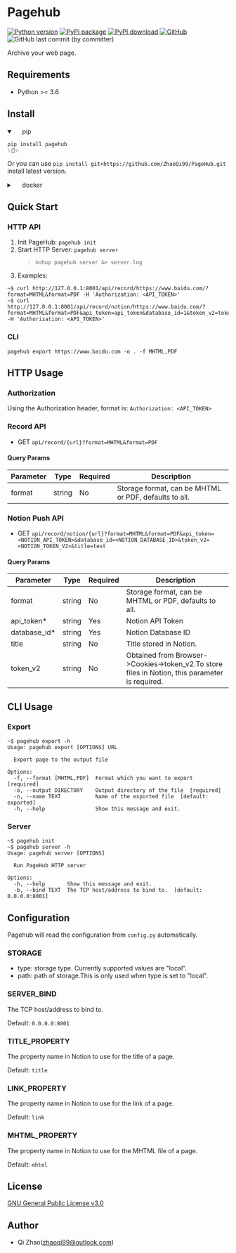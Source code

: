 # Pagehub 
[![Python version](https://img.shields.io/pypi/pyversions/pagehub.svg?logo=python)](https://pypi.python.org/pypi/pagehub)
[![PyPI package](https://img.shields.io/pypi/v/pagehub.svg)](https://pypi.python.org/pypi/pagehub)
[![PyPI download](https://img.shields.io/pypi/dm/pagehub.svg)](https://pypi.python.org/pypi/pagehub)
[![GitHub](https://img.shields.io/github/license/ZhaoQi99/pagehub)](https://github.com/ZhaoQi99/pagehub/blob/main/LICENSE)
![GitHub last commit (by committer)](https://img.shields.io/github/last-commit/ZhaoQi99/pagehub)

Archive your web page.

## Requirements
* Python >= 3.6

## Install
<details open>
<summary><img height="15" src="https://www.python.org/favicon.ico"></img> pip</summary>

```shell
pip install pagehub
✨🍰✨
```
Or you can use `pip install git+https://github.com/ZhaoQi99/PageHub.git
` install latest version.
</details>

<details>
<summary><img height="15" src="https://cdn.simpleicons.org/docker/338FED?viewbox=auto" /> docker</summary>
Todo
</details>

## Quick Start
### HTTP API
1. Init PageHub: `pagehub init`
2. Start HTTP Server: `pagehub server`
    > `nohup pagehub server &> server.log`
3. Examples:
```shell
~$ curl http://127.0.0.1:8001/api/record/https://www.baidu.com/?format=MHTML&format=PDF -H 'Authorization: <API_TOKEN>'
~$ curl http://127.0.0.1:8001/api/record/notion/https://www.baidu.com/?format=MHTML&format=PDF&api_token=api_token&database_id=1&token_v2=token_v2&title=test -H 'Authorization: <API_TOKEN>'
```

### CLI 
```shell
pagehub export https://www.baidu.com -o . -f MHTML,PDF
```

## HTTP Usage
### Authorization
Using the Authorization header, format is: `Authorization: <API_TOKEN>`

### Record API
* GET `api/record/{url}?format=MHTML&format=PDF`
#### Query Params

| Parameter | Type   | Required | Description                                           |
| --------- | ------ | -------- | ----------------------------------------------------- |
| format    | string | No       | Storage format, can be MHTML or PDF, defaults to all. |

### Notion Push API
* GET `api/record/notion/{url}?format=MHTML&format=PDF&api_token=<NOTION_API_TOKEN>&database_id=<NOTION_DATABASE_ID>&token_v2=<NOTION_TOKEN_V2>&title=test`

#### Query Params

| Parameter    | Type   | Required | Description                                                                                    |
| ------------ | ------ | -------- | ---------------------------------------------------------------------------------------------- |
| format       | string | No       | Storage format, can be MHTML or PDF, defaults to all.                                          |
| api_token*   | string | Yes      | Notion API Token                                                                               |
| database_id* | string | Yes      | Notion Database ID                                                                             |
| title        | string | No       | Title stored in Notion.                                                                        |
| token_v2     | string | No       | Obtained from Browser->Cookies->token_v2.To store files in Notion, this parameter is required. |
### 

## CLI Usage
### Export
```shell
~$ pagehub export -h
Usage: pagehub export [OPTIONS] URL

  Export page to the output file

Options:
  -f, --format [MHTML,PDF]  Format which you want to export  [required]
  -o, --output DIRECTORY    Output directory of the file  [required]
  -n, --name TEXT           Name of the exported file  [default: exported]
  -h, --help                Show this message and exit.
```
### Server
```shell
~$ pagehub init
~$ pagehub server -h
Usage: pagehub server [OPTIONS]

  Run PageHub HTTP server

Options:
  -h, --help       Show this message and exit.
  -b, --bind TEXT  The TCP host/address to bind to.  [default: 0.0.0.0:8001]
```

## Configuration
Pagehub will read the configuration from `config.py` automatically.

### STORAGE
* type: storage type. Currently supported values are "local".
* path: path of storage.This is only used when type is set to "local".

### SERVER_BIND
The TCP host/address to bind to.

Default: `0.0.0.0:8001`

### TITLE_PROPERTY
The property name in Notion to use for the title of a page.

Default: `title`

### LINK_PROPERTY
The property name in Notion to use for the link of a page.

Default: `link`

### MHTML_PROPERTY
The property name in Notion to use for the MHTML file of a page.

Default: `mhtml`

## License
[GNU General Public License v3.0](https://github.com/ZhaoQi99/PageHub/blob/main/LICENSE)

## Author
* Qi Zhao([zhaoqi99@outlook.com](mailto:zhaoqi99@outlook.com))
